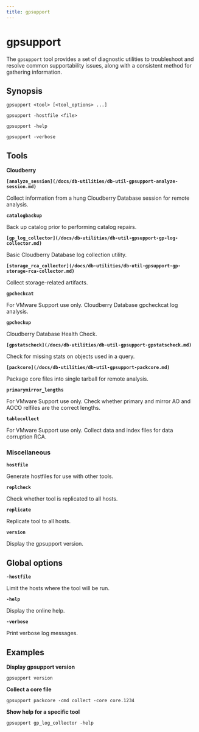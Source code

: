 ```yaml
---
title: gpsupport
---
```


# gpsupport

The `gpsupport` tool provides a set of diagnostic utilities to troubleshoot and resolve common supportability issues, along with a consistent method for gathering information.

## Synopsis

```shell
gpsupport <tool> [<tool_options> ...] 

gpsupport -hostfile <file>

gpsupport -help

gpsupport -verbose
```

## Tools

**Cloudberry**

**`[analyze_session](/docs/db-utilities/db-util-gpsupport-analyze-session.md)`**

Collect information from a hung Cloudberry Database session for remote analysis.

**`catalogbackup`**

Back up catalog prior to performing catalog repairs.

**`[gp_log_collector](/docs/db-utilities/db-util-gpsupport-gp-log-collector.md)`**

Basic Cloudberry Database log collection utility.

**`[storage_rca_collector](/docs/db-utilities/db-util-gpsupport-gp-storage-rca-collector.md)`**

Collect storage-related artifacts.

**`gpcheckcat`**

For VMware Support use only. Cloudberry Database gpcheckcat log analysis.

**`gpcheckup`**

Cloudberry Database Health Check.

**`[gpstatscheck](/docs/db-utilities/db-util-gpsupport-gpstatscheck.md)`**

Check for missing stats on objects used in a query.

**`[packcore](/docs/db-utilities/db-util-gpsupport-packcore.md)`**

Package core files into single tarball for remote analysis.

**`primarymirror_lengths`**

For VMware Support use only. Check whether primary and mirror AO and AOCO relfiles are the correct lengths.

**`tablecollect`**

For VMware Support use only. Collect data and index files for data corruption RCA.

### Miscellaneous

**`hostfile`**

Generate hostfiles for use with other tools.

**`replcheck`**

Check whether tool is replicated to all hosts.

**`replicate`**

Replicate tool to all hosts.

**`version`**

Display the gpsupport version.

## Global options

**`-hostfile`**

Limit the hosts where the tool will be run.

**`-help`**

Display the online help.

**`-verbose`**

Print verbose log messages.

## Examples

**Display gpsupport version**

```shell
gpsupport version
```

**Collect a core file**

```shell
gpsupport packcore -cmd collect -core core.1234
```

**Show help for a specific tool**

```shell
gpsupport gp_log_collector -help
```
